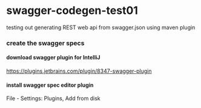 # swagger-codegen-test01
testing out generating REST web api from swagger.json using maven plugin

### create the swagger specs

#### download swagger plugin for IntelliJ

https://plugins.jetbrains.com/plugin/8347-swagger-plugin

#### install swagger spec editor plugin

File - Settings: Plugins, Add from disk

